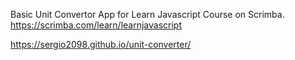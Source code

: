 Basic Unit Convertor App for Learn Javascript Course on Scrimba. https://scrimba.com/learn/learnjavascript

https://sergio2098.github.io/unit-converter/
